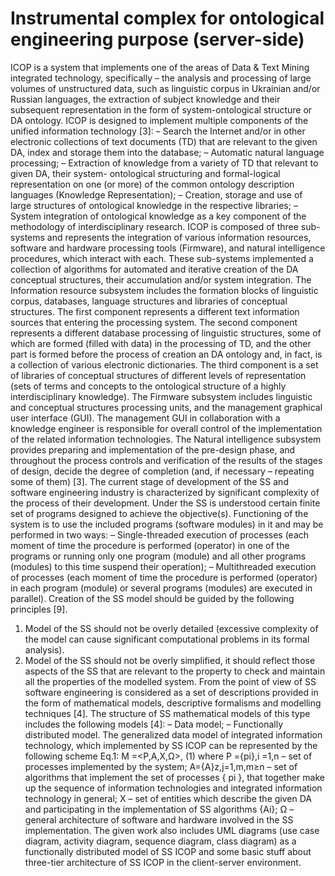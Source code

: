 # Instrumental complex for ontological engineering purpose (server-side)
ICOP is a system that implements one of the areas of Data & Text Mining integrated technology, specifically – the analysis and processing of large volumes of unstructured data, such as linguistic corpus in Ukrainian and/or Russian languages, the extraction of subject knowledge and their subsequent representation in the form of system-ontological structure or DA ontology. ICOP is designed to implement multiple components of the unified information technology [3]:
 – Search the Internet and/or in other electronic collections of text documents (TD) that are relevant to the given DA, index and storage them into the database;
 – Automatic natural language processing;
 – Extraction of knowledge from a variety of TD that relevant to given DA, their system- ontological structuring and formal-logical representation on one (or more) of the common ontology description languages (Knowledge
Representation);
 – Creation, storage and use of large structures of
ontological knowledge in the respective libraries;
 – System integration of ontological knowledge as a key component of the methodology of
interdisciplinary research.
ICOP is composed of three sub-systems and
represents the integration of various information resources, software and hardware processing tools (Firmware), and natural intelligence procedures, which interact with each. These sub-systems implemented a collection of algorithms for automated
and iterative creation of the DA conceptual structures, their accumulation and/or system integration.
The Information resource subsystem includes the formation blocks of linguistic corpus, databases, language structures and libraries of conceptual structures. The first component represents a different text information sources that entering the processing system. The second component represents a different database processing of linguistic structures, some of which are formed (filled with data) in the processing of TD, and the other part is formed before the process of creation an DA ontology and, in fact, is a collection of various electronic dictionaries. The third component is a set of libraries of conceptual structures of different levels of representation (sets of terms and concepts to the ontological structure of a highly interdisciplinary knowledge).
The Firmware subsystem includes linguistic and conceptual structures processing units, and the management graphical user interface (GUI). The management GUI in collaboration with a knowledge engineer is responsible for overall control of the implementation of the related information technologies.
The Natural intelligence subsystem provides preparing and implementation of the pre-design phase, and throughout the process controls and verification of the results of the stages of design, decide the degree of completion (and, if necessary – repeating some of them) [3].
The current stage of development of the SS and software engineering industry is characterized by significant complexity of the process of their development. Under the SS is understood certain finite set of programs designed to achieve the objective(s). Functioning of the system is to use the included programs (software modules) in it and may be performed in two ways:
 – Single-threaded execution of processes (each moment of time the procedure is performed (operator) in one of the programs or running only one program (module) and all other programs (modules) to this time suspend their operation);
 – Multithreaded execution of processes (each moment of time the procedure is performed (operator) in each program (module) or several programs (modules) are executed in parallel).
Creation of the SS model should be guided by the following principles [9].
  1. Model of the SS should not be overly detailed (excessive complexity of the model can cause significant computational problems in its formal analysis).
  2. Model of the SS should not be overly simplified, it should reflect those aspects of the SS that are relevant to the property to check and maintain all the properties of the modelled system.
From the point of view of SS software engineering is considered as a set of descriptions provided in the form of mathematical models, descriptive formalisms and modelling techniques [4].
The structure of SS mathematical models of this type includes the following models [4]:
 – Data model;
 – Functionally distributed model.
The generalized data model of integrated
information technology, which implemented by SS ICOP can be represented by the following scheme Eq.1:
M =<P,A,X,Ω>, (1)
where
P ={pi},i =1,n – set of processes implemented
by the system;
A={A}z,j=1,m,m≥n – set of algorithms
that implement the set of processes { pi }, that
together make up the sequence of information technologies and integrated information technology in general;
X – set of entities which describe the given DA and participating in the implementation of SS
algorithms {Ai};
Ω – general architecture of software and hardware involved in the SS implementation.
The given work also includes UML diagrams (use case diagram, activity diagram, sequence diagram, class diagram) as a functionally distributed model of SS ICOP and some basic stuff about three-tier architecture of SS ICOP in the client-server environment.

